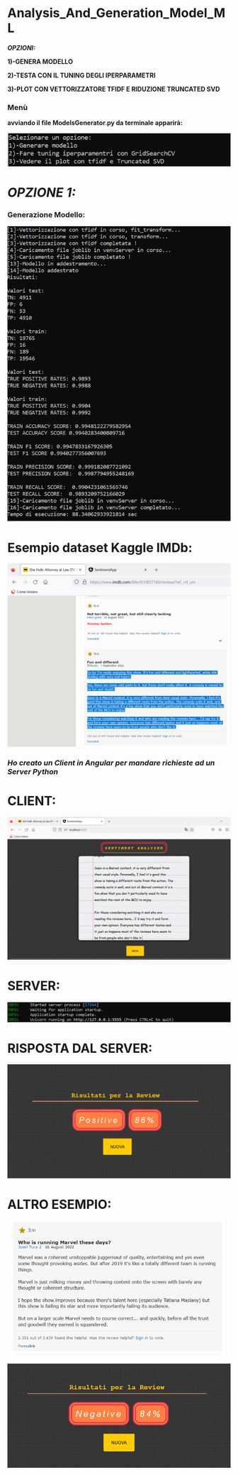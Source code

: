 # Analysis_And_Generation_Model_ML
 
 ___OPZIONI:___
 
__1)-GENERA MODELLO__

__2)-TESTA CON IL TUNING DEGLI IPERPARAMETRI__

__3)-PLOT CON VETTORIZZATORE TFIDF E RIDUZIONE TRUNCATED SVD__

### Menù

__avviando il file ModelsGenerator.py da terminale apparirà:__

![Screenshot](myScripts/OUTPUTS/menu.png)

#  ___OPZIONE 1:___
### Generazione Modello:

![Screenshot](myScripts/OUTPUTS/generator.png)

# Esempio dataset Kaggle IMDb:

![Screenshot](myScripts/OUTPUTS/prova.png)

### ***Ho creato un Client in Angular per mandare richieste ad un Server Python*** 

# CLIENT: 

![Screenshot](myScripts/OUTPUTS/client.png)

# SERVER:

![Screenshot](myScripts/OUTPUTS/server.png)

# RISPOSTA DAL SERVER:

![Screenshot](myScripts/OUTPUTS/response.png)

# ALTRO ESEMPIO:

![Screenshot](myScripts/OUTPUTS/prova2.png)

![Screenshot](myScripts/OUTPUTS/response2.png)
